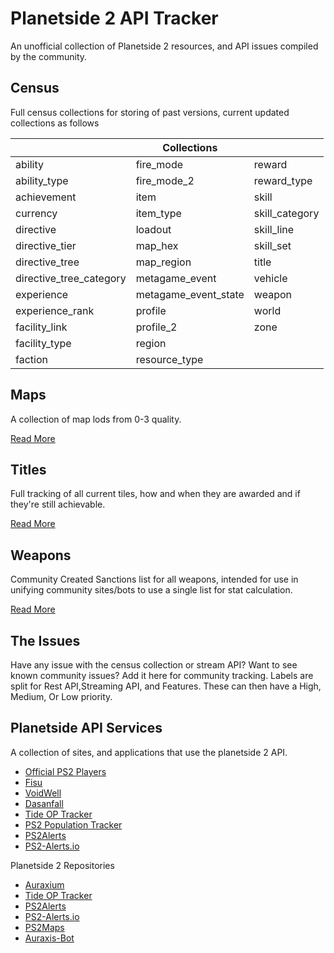 
# Planetside 2 API Tracker
An unofficial collection of Planetside 2 resources, and API issues compiled by the community.

## Census
Full census collections for storing of past versions, current updated collections as follows


||Collections||
|--|--|--|
| ability | fire_mode | reward |
| ability_type | fire_mode_2 | reward_type| 
| achievement | item | skill |
| currency | item_type | skill_category |
| directive | loadout | skill_line |
| directive_tier | map_hex | skill_set |
| directive_tree | map_region | title| 
| directive_tree_category | metagame_event | vehicle |
| experience | metagame_event_state | weapon |
| experience_rank | profile | world |
| facility_link | profile_2 | zone |
| facility_type | region |
| faction | resource_type |
 
 ## Maps
A collection of map lods from 0-3 quality.

[Read More](https://github.com/cooltrain7/Planetside-2-API-Tracker/tree/master/Maps)

## Titles
Full tracking of all current tiles, how and when they are awarded and if they're still achievable.

[Read More](https://github.com/cooltrain7/Planetside-2-API-Tracker/tree/master/Titles)

## Weapons
Community Created Sanctions list for all weapons, intended for use in unifying community sites/bots to use a single list for stat calculation.

[Read More](https://github.com/cooltrain7/Planetside-2-API-Tracker/tree/master/Weapons)

##  The Issues
Have any issue with the census collection or stream API? Want to see known community issues? Add it here for community tracking.
Labels are split for Rest API,Streaming API, and Features. These can then have a High, Medium, Or Low priority.

## Planetside API Services
A collection of sites, and applications that use the planetside 2 API.

 - [Official PS2 Players](https://www.planetside2.com/players)
 - [Fisu](https://ps2.fisu.pw/)
 - [VoidWell](https://voidwell.com)
 - [Dasanfall](http://stats.dasanfall.com/ps2/news/)
 - [Tide OP Tracker](http://tide-op-tracker.ddns.net/)
 - [PS2 Population Tracker](https://ps2.nice.kiwi/)
 - [PS2Alerts](https://ps2alerts.com/)
 - [PS2-Alerts.io](https://ps2-alerts.github.io)

 Planetside 2 Repositories

- [Auraxium](https://github.com/leonhard-s/auraxium)
- [Tide OP Tracker](https://github.com/Varunda/topt)
- [PS2Alerts](https://github.com/ps2alerts)
- [PS2-Alerts.io](https://github.com/ps2-alerts/ps2-alerts.github.io)
- [PS2Maps](https://github.com/ps2maps/ps2maps.com)
- [Auraxis-Bot](https://github.com/ultimastormGH/auraxis-bot)

